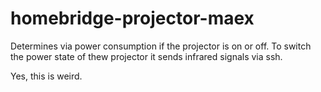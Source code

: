 # homebridge-projector-maex

Determines via power consumption if the projector is on or off. To switch the power state of thew projector it sends infrared signals via ssh.

Yes, this is weird.
